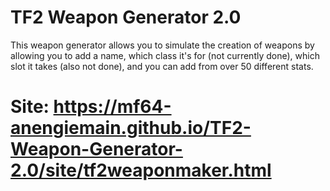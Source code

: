# TF2 Weapon Generator 2.0
This weapon generator allows you to simulate the creation of weapons by allowing you to add a name, which class it's for (not currently done), which slot it takes (also not done), and you can add from over 50 different stats.

# Site: https://mf64-anengiemain.github.io/TF2-Weapon-Generator-2.0/site/tf2weaponmaker.html

